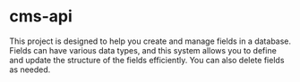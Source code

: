 # cms-api
 This project is designed to help you create and manage fields in a database. Fields can have various data types, and this system allows you to define and update the structure of the fields efficiently. You can also delete fields as needed.
